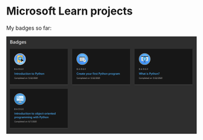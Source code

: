 # Microsoft Learn projects

My badges so far:

![microsoft learn badges](https://github.com/valeriybercha/py-test-exercises/blob/master/msft-learn/badges.png)